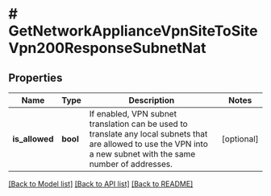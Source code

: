 # # GetNetworkApplianceVpnSiteToSiteVpn200ResponseSubnetNat

## Properties

Name | Type | Description | Notes
------------ | ------------- | ------------- | -------------
**is_allowed** | **bool** | If enabled, VPN subnet translation can be used to translate any local subnets that are allowed to use the VPN into a new subnet with the same number of addresses. | [optional]

[[Back to Model list]](../../README.md#models) [[Back to API list]](../../README.md#endpoints) [[Back to README]](../../README.md)

